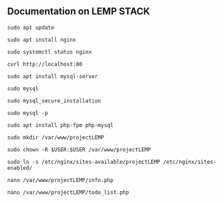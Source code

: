 ## Documentation on LEMP STACK
`sudo apt update`

`sudo apt install nginx`

`sudo systemctl status nginx`

`curl http://localhost:80`

`sudo apt install mysql-server`

`sudo mysql`

`sudo mysql_secure_installation`

`sudo mysql -p`

`sudo apt install php-fpm php-mysql`

`sudo mkdir /var/www/projectLEMP`

`sudo chown -R $USER:$USER /var/www/projectLEMP`

`sudo ln -s /etc/nginx/sites-available/projectLEMP /etc/nginx/sites-enabled/`

`nano /var/www/projectLEMP/info.php`

`nano /var/www/projectLEMP/todo_list.php`






